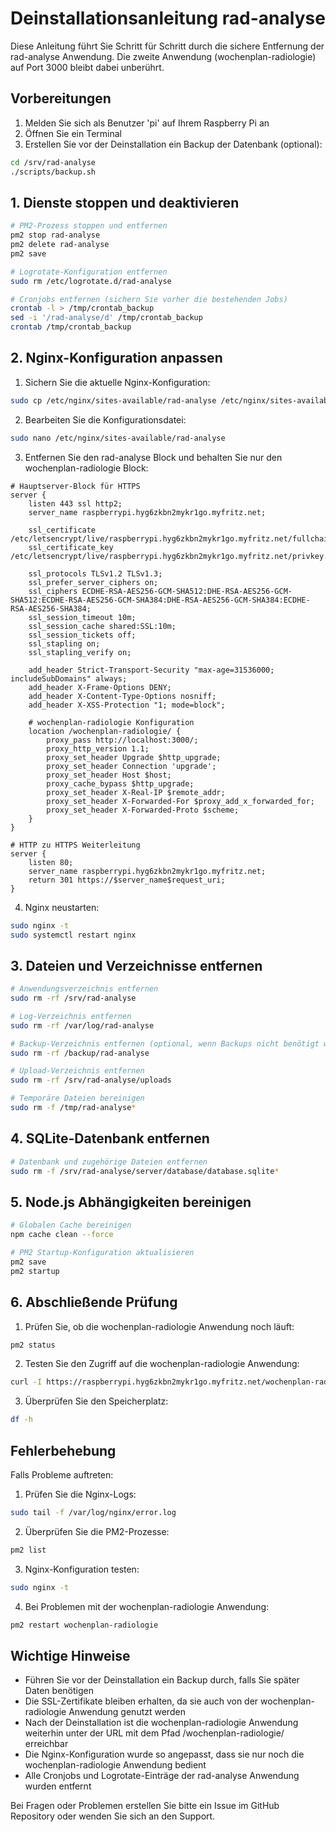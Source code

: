 # Deinstallationsanleitung rad-analyse

Diese Anleitung führt Sie Schritt für Schritt durch die sichere Entfernung der rad-analyse Anwendung. Die zweite Anwendung (wochenplan-radiologie) auf Port 3000 bleibt dabei unberührt.

## Vorbereitungen

1. Melden Sie sich als Benutzer 'pi' auf Ihrem Raspberry Pi an
2. Öffnen Sie ein Terminal
3. Erstellen Sie vor der Deinstallation ein Backup der Datenbank (optional):
```bash
cd /srv/rad-analyse
./scripts/backup.sh
```

## 1. Dienste stoppen und deaktivieren

```bash
# PM2-Prozess stoppen und entfernen
pm2 stop rad-analyse
pm2 delete rad-analyse
pm2 save

# Logrotate-Konfiguration entfernen
sudo rm /etc/logrotate.d/rad-analyse

# Cronjobs entfernen (sichern Sie vorher die bestehenden Jobs)
crontab -l > /tmp/crontab_backup
sed -i '/rad-analyse/d' /tmp/crontab_backup
crontab /tmp/crontab_backup
```

## 2. Nginx-Konfiguration anpassen

1. Sichern Sie die aktuelle Nginx-Konfiguration:
```bash
sudo cp /etc/nginx/sites-available/rad-analyse /etc/nginx/sites-available/rad-analyse.backup
```

2. Bearbeiten Sie die Konfigurationsdatei:
```bash
sudo nano /etc/nginx/sites-available/rad-analyse
```

3. Entfernen Sie den rad-analyse Block und behalten Sie nur den wochenplan-radiologie Block:
```nginx
# Hauptserver-Block für HTTPS
server {
    listen 443 ssl http2;
    server_name raspberrypi.hyg6zkbn2mykr1go.myfritz.net;

    ssl_certificate /etc/letsencrypt/live/raspberrypi.hyg6zkbn2mykr1go.myfritz.net/fullchain.pem;
    ssl_certificate_key /etc/letsencrypt/live/raspberrypi.hyg6zkbn2mykr1go.myfritz.net/privkey.pem;
    
    ssl_protocols TLSv1.2 TLSv1.3;
    ssl_prefer_server_ciphers on;
    ssl_ciphers ECDHE-RSA-AES256-GCM-SHA512:DHE-RSA-AES256-GCM-SHA512:ECDHE-RSA-AES256-GCM-SHA384:DHE-RSA-AES256-GCM-SHA384:ECDHE-RSA-AES256-SHA384;
    ssl_session_timeout 10m;
    ssl_session_cache shared:SSL:10m;
    ssl_session_tickets off;
    ssl_stapling on;
    ssl_stapling_verify on;
    
    add_header Strict-Transport-Security "max-age=31536000; includeSubDomains" always;
    add_header X-Frame-Options DENY;
    add_header X-Content-Type-Options nosniff;
    add_header X-XSS-Protection "1; mode=block";
    
    # wochenplan-radiologie Konfiguration
    location /wochenplan-radiologie/ {
        proxy_pass http://localhost:3000/;
        proxy_http_version 1.1;
        proxy_set_header Upgrade $http_upgrade;
        proxy_set_header Connection 'upgrade';
        proxy_set_header Host $host;
        proxy_cache_bypass $http_upgrade;
        proxy_set_header X-Real-IP $remote_addr;
        proxy_set_header X-Forwarded-For $proxy_add_x_forwarded_for;
        proxy_set_header X-Forwarded-Proto $scheme;
    }
}

# HTTP zu HTTPS Weiterleitung
server {
    listen 80;
    server_name raspberrypi.hyg6zkbn2mykr1go.myfritz.net;
    return 301 https://$server_name$request_uri;
}
```

4. Nginx neustarten:
```bash
sudo nginx -t
sudo systemctl restart nginx
```

## 3. Dateien und Verzeichnisse entfernen

```bash
# Anwendungsverzeichnis entfernen
sudo rm -rf /srv/rad-analyse

# Log-Verzeichnis entfernen
sudo rm -rf /var/log/rad-analyse

# Backup-Verzeichnis entfernen (optional, wenn Backups nicht benötigt werden)
sudo rm -rf /backup/rad-analyse

# Upload-Verzeichnis entfernen
sudo rm -rf /srv/rad-analyse/uploads

# Temporäre Dateien bereinigen
sudo rm -f /tmp/rad-analyse*
```

## 4. SQLite-Datenbank entfernen

```bash
# Datenbank und zugehörige Dateien entfernen
sudo rm -f /srv/rad-analyse/server/database/database.sqlite*
```

## 5. Node.js Abhängigkeiten bereinigen

```bash
# Globalen Cache bereinigen
npm cache clean --force

# PM2 Startup-Konfiguration aktualisieren
pm2 save
pm2 startup
```

## 6. Abschließende Prüfung

1. Prüfen Sie, ob die wochenplan-radiologie Anwendung noch läuft:
```bash
pm2 status
```

2. Testen Sie den Zugriff auf die wochenplan-radiologie Anwendung:
```bash
curl -I https://raspberrypi.hyg6zkbn2mykr1go.myfritz.net/wochenplan-radiologie/
```

3. Überprüfen Sie den Speicherplatz:
```bash
df -h
```

## Fehlerbehebung

Falls Probleme auftreten:

1. Prüfen Sie die Nginx-Logs:
```bash
sudo tail -f /var/log/nginx/error.log
```

2. Überprüfen Sie die PM2-Prozesse:
```bash
pm2 list
```

3. Nginx-Konfiguration testen:
```bash
sudo nginx -t
```

4. Bei Problemen mit der wochenplan-radiologie Anwendung:
```bash
pm2 restart wochenplan-radiologie
```

## Wichtige Hinweise

- Führen Sie vor der Deinstallation ein Backup durch, falls Sie später Daten benötigen
- Die SSL-Zertifikate bleiben erhalten, da sie auch von der wochenplan-radiologie Anwendung genutzt werden
- Nach der Deinstallation ist die wochenplan-radiologie Anwendung weiterhin unter der URL mit dem Pfad /wochenplan-radiologie/ erreichbar
- Die Nginx-Konfiguration wurde so angepasst, dass sie nur noch die wochenplan-radiologie Anwendung bedient
- Alle Cronjobs und Logrotate-Einträge der rad-analyse Anwendung wurden entfernt

Bei Fragen oder Problemen erstellen Sie bitte ein Issue im GitHub Repository oder wenden Sie sich an den Support.
